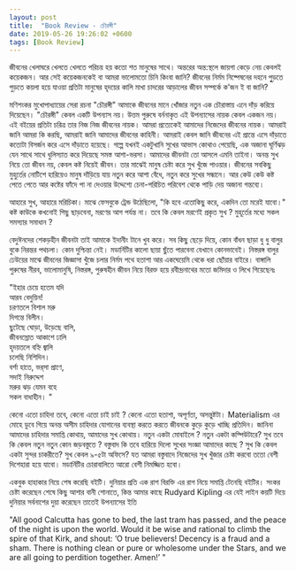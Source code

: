 ```yaml
---
layout: post
title:  "Book Review - চৌরঙ্গী"
date: 2019-05-26 19:26:02 +0600
tags: [Book Review]
---
```


জীবনের খেলাঘরে খেলতে খেলতে পরিচয় হয় কতো শত মানুষের সাথে। অন্তরের অন্ত:স্থলে জায়গা কেড়ে নেয় কেবলই কয়েকজন। আর সেই কয়েকজনকেই বা আমরা ভালোমতো চিনি কিংবা জানি? জীবনের নির্মম নিষ্পেষনের দহনে পুুড়তে পুড়তে কয়লা হয়ে যাওয়া প্রতিটা মানুষের হৃদয়ের কালি মাখা চাদরের আড়ালের জীবন সম্পর্কে ক'জন ই বা জানি?

মণিশংকর মুখোপাধ্যায়ের সেরা রচনা "চৌরঙ্গী" আমাকে জীবনের মানে খোঁজার নতুন এক চৌরাস্তায় এনে দাঁড় করিয়ে দিয়েছেন। "চৌরঙ্গী" কেবল একটি উপন্যাস নয়। উত্তম পুরুষে বর্ননাকৃত এই উপন্যাসের নায়ক কেবল একজন নয়। এই বইয়ের প্রতিটা চরিত্র তার নিজ নিজ জীবনের নায়ক। আমরা প্রত্যেকেই আমাদের নিজেদের জীবনের নায়ক। আমরাই জানি আমরা কি করছি, আমরাই জানি আমাদের জীবনের কাহিনী। আমরাই কেবল জানি জীবনের এই প্রান্তে এসে দাঁড়াতে কতোটা বিসর্জন করে এসে দাঁড়াতে হয়েছে। গল্পে যখনই একটুখানি সুখের আভাস কোথাও পেয়েছি, এক অজানা ঘূর্ণিঝড় যেন সাথে সাথে ধুলিস্যাত করে দিয়েছে সমস্ত আশা-ভরসা। আমাদের জীবনটা তো আসলে এমনি তাইনা। অনন্ত সুখ নিয়ে তো জীবন নয়, কেবল কষ্ট নিয়েই জীবন। তার মাঝেই মানুষ চেষ্টা করে সুখ খুঁজে পাওয়ার। জীবনের সবকিছু মুহুর্তের নোটিশে হারিয়েও মানুষ দাঁড়িয়ে যায় নতুন করে আশা বেঁধে, নতুন করে সুখের সন্ধানে। আর কেউ কেউ কষ্ট পেতে পেতে আর কষ্টের ফাঁদে পা না দেওয়ার উদ্দেশ্যে চেনা-পরিচিত পরিবেশ থেকে পাড়ি দেয় অজানা গন্তব্যে।

আহারে সুখ, আহারে মরিচিকা। মাঝে ফেসবুকে ট্রেন্ড উঠেছিলো, "কি হবে এতোকিছু করে, একদিন তো মরেই যাবো।" কষ্ট কাউকে কখনোই পিছু ছাড়বেনা, মরণের আগ পর্যন্ত না। তবে কি কেবল মরণেই প্রকৃত সুখ ? মুহূর্তের মধ্যে সকল সমস্যার সমাধান ?

বেদুঈনদের শেকড়হীন জীবনটা তাই আমাকে ইদানীং টানে খুব করে। সব কিছু ছেড়ে দিয়ে, কোন বাঁধন ছাড়া ধু ধু বালুর বুকে নিরন্তর পথচলা। কোন দুশ্চিন্তা নেই। মডার্নিটির কালো ছায়া ছুঁতে পারবেনা যেখানে কোনভাবেই। নিস্তরঙ্গ বালুর ঢেউয়ের মাঝে জীবনের জিজ্ঞাসা খুঁজে চলার নির্মম পথে হতাশা আর একঘেয়েমি থেকে ধরা ছোঁয়ার বাইরে। বাঙ্গালি পুরুষের নীরব, ভালোমানুষি, নিস্তরঙ্গ, পুরুষহীন জীবন নিয়ে বিরক্ত হয়ে রবীন্দ্রনাথের মতো জমিদার ও লিখে গিয়েছেনঃ

"ইহার চেয়ে হতেম যদি  
আরব বেদুয়িন!  
চরণতলে বিশাল মরু  
দিগন্তে বিলীন।  
ছুটেছে ঘোড়া, উড়েছে বালি,  
জীবনস্রোত আকাশে ঢালি  
হৃদয়তলে বহ্নি জ্বালি  
চলেছি নিশিদিন।  
বর্শা হাতে, ভর্‌সা প্রাণে,  
সদাই নিরুদ্দেশ  
মরুর ঝড় যেমন বহে  
সকল বাধাহীন। "  

কেনো এতো চাহিদা তবে, কেনো এতো চাই চাই ? কেনো এতো হতাশা, অপূর্ণতা, অসন্তুষ্টটা। Materialism এর মোহে ডুবে গিয়ে অনন্ত অসীম চাহিদার যোগানের ব্যবস্থা করতে করতে জীবনকে কুড়ে কুড়ে খাচ্ছি প্রতিদিন। জানিনা আমাদের চাহিদার সমাপ্তি কোথায়, আমাদের সুখ কোথায়। নতুন একটা মোবাইলে ? নতুন একটা কম্পিউটারে? সুখ তবে কি কেবল নতুন নতুন কোন জড়বস্তুতে ? বস্তুবাদ কি তবে হারিয়ে দিলো সুখের সংজ্ঞা আমাদের কাছে ? সুখ কি কেবল একটা সুন্দর চাকরীতে? সুখ কেবল ৯-৫টা অফিসে? যত আমরা বস্তুবাদে নিজেদের সুখ খুঁজার চেষ্টা করবো ততো বেশী দিশেহারা হয়ে যাবো। মডার্নিটির চোরাবালিতে আরো বেশী নিমজ্জিত হবো।

একবুক হাহাকার নিয়ে শেষ করেছি বইটি। দুনিয়ার প্রতি এক রাশ বিরক্তি এর রাগ নিয়ে সমাপ্তি টেনেছি বইটির। সংকর চেষ্টা করেছেন শেষে কিছু আশার বানী শোনাতে, কিন্ত আমার কাছে Rudyard Kipling এর যেই লাইন কয়টি দিয়ে দুনিয়ার সর্বনাশের দুয়া করেছেন তাতেই উপন্যাসের ইতি

"All good Calcutta has gone to bed, the last tram has passed, and the peace of the night is upon the world. Would it be wise and rational to climb the spire of that Kirk, and shout: ‘O true believers! Decency is a fraud and a sham. There is nothing clean or pure or wholesome under the Stars, and we are all going to perdition together. Amen!’ "
